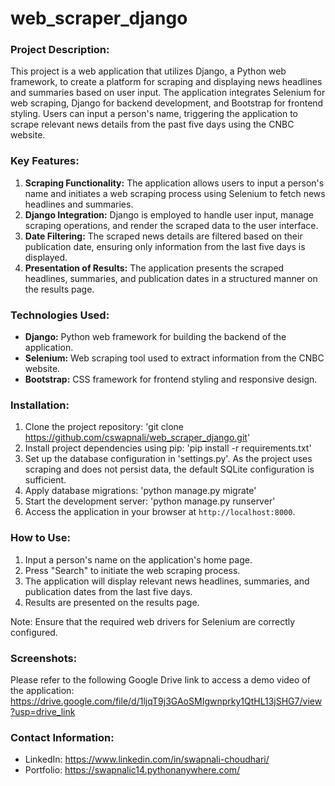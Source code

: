 # web_scraper_django
### Project Description:
This project is a web application that utilizes Django, a Python web framework, to create a platform for scraping and displaying news headlines and summaries based on user input. The application integrates Selenium for web scraping, Django for backend development, and Bootstrap for frontend styling. Users can input a person's name, triggering the application to scrape relevant news details from the past five days using the CNBC website.

### Key Features:
1. **Scraping Functionality:** The application allows users to input a person's name and initiates a web scraping process using Selenium to fetch news headlines and summaries.
2. **Django Integration:** Django is employed to handle user input, manage scraping operations, and render the scraped data to the user interface.
3. **Date Filtering:** The scraped news details are filtered based on their publication date, ensuring only information from the last five days is displayed.
4. **Presentation of Results:** The application presents the scraped headlines, summaries, and publication dates in a structured manner on the results page.

### Technologies Used:
- **Django:** Python web framework for building the backend of the application.
- **Selenium:** Web scraping tool used to extract information from the CNBC website.
- **Bootstrap:** CSS framework for frontend styling and responsive design.

### Installation:
1. Clone the project repository: 'git clone https://github.com/cswapnali/web_scraper_django.git'
2. Install project dependencies using pip: 'pip install -r requirements.txt'
3. Set up the database configuration in 'settings.py'. As the project uses scraping and does not persist data, the default SQLite configuration is sufficient.
4. Apply database migrations: 'python manage.py migrate'
5. Start the development server: 'python manage.py runserver'
6. Access the application in your browser at `http://localhost:8000`.

### How to Use:
1. Input a person's name on the application's home page.
2. Press "Search" to initiate the web scraping process.
3. The application will display relevant news headlines, summaries, and publication dates from the last five days.
4. Results are presented on the results page.

Note: Ensure that the required web drivers for Selenium are correctly configured.

### Screenshots:
Please refer to the following Google Drive link to access a demo video of the application:
https://drive.google.com/file/d/1ljqT9j3GAoSMIgwnprky1QtHL13jSHG7/view?usp=drive_link

### Contact Information:
- LinkedIn: https://www.linkedin.com/in/swapnali-choudhari/
- Portfolio: https://swapnalic14.pythonanywhere.com/
